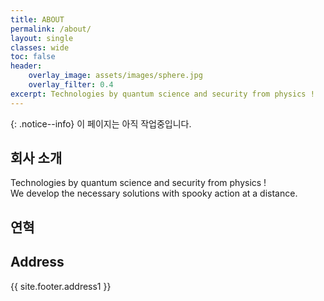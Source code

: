 ```yaml
---
title: ABOUT
permalink: /about/
layout: single
classes: wide
toc: false
header:
    overlay_image: assets/images/sphere.jpg
    overlay_filter: 0.4
excerpt: Technologies by quantum science and security from physics !
---
```


{: .notice--info}
이 페이지는 아직 작업중입니다.

## 회사 소개 
Technologies by quantum science and security from physics !  
We develop the necessary solutions with spooky action at a distance.  


## 연혁  


## Address
{{ site.footer.address1 }}  



